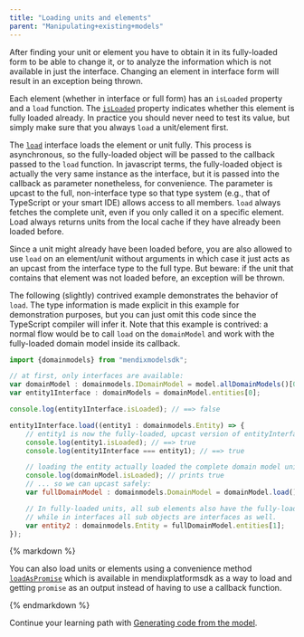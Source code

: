 ```yaml
---
title: "Loading units and elements"
parent: "Manipulating+existing+models"
---
```

After finding your unit or element you have to obtain it in its fully-loaded form to be able to change it, or to analyze the information which is not available in just the interface. Changing an element in interface form will result in an exception being thrown.

Each element (whether in interface or full form) has an `isLoaded` property and a `load` function. The [`isLoaded`](https://apidocs.mendix.com/modelsdk/latest/interfaces/istructure.html#isloaded) property indicates whether this element is fully loaded already. In practice you should never need to test its value, but simply make sure that you always `load` a unit/element first.

The [`load`](https://apidocs.mendix.com/modelsdk/latest/interfaces/iabstractelement.html#load) interface loads the element or unit fully. This process is asynchronous, so the fully-loaded object will be passed to the callback passed to the `load` function. In javascript terms, the fully-loaded object is actually the very same instance as the interface, but it is passed into the callback as parameter nonetheless, for convenience. The parameter is upcast to the full, non-interface type so that type system (e.g., that of TypeScript or your smart IDE) allows access to all members. `load` always fetches the complete unit, even if you only called it on a specific element. Load always returns units from the local cache if they have already been loaded before.

Since a unit might already have been loaded before, you are also allowed to use `load` on an element/unit without arguments in which case it just acts as an upcast from the interface type to the full type. But beware: if the unit that contains that element was not loaded before, an exception will be thrown.

The following (slightly) contrived example demonstrates the behavior of `load`. The type information is made explicit in this example for demonstration purposes, but you can just omit this code since the TypeScript compiler will infer it. Note that this example is contrived: a normal flow would be to call `load` on the `domainModel` and work with the fully-loaded domain model inside its callback.

```js
import {domainmodels} from "mendixmodelsdk";

// at first, only interfaces are available:
var domainModel : domainmodels.IDomainModel = model.allDomainModels()[0];
var entity1Interface : domainModels = domainModel.entities[0];

console.log(entity1Interface.isLoaded); // ==> false

entity1Interface.load((entity1 : domainmodels.Entity) => {
	// entity1 is now the fully-loaded, upcast version of entityInterface1
	console.log(entity1.isLoaded); // ==> true
	console.log(entity1Interface === entity1); // ==> true

	// loading the entity actually loaded the complete domain model unit:
	console.log(domainModel.isLoaded); // prints true
	// ... so we can upcast safely:
	var fullDomainModel : domainmodels.DomainModel = domainModel.load();

	// In fully-loaded units, all sub elements also have the fully-loaded types,
	// while in interfaces all sub objects are interfaces as well.
	var entity2 : domainmodels.Entity = fullDomainModel.entities[1];
});
```
<div class="alert alert-success">{% markdown %}

 You can also load units or elements using a convenience method [`loadAsPromise`](https://apidocs.mendix.com/platformsdk/latest/modules/_mendix_platform_sdk_.html#loadaspromise) which is available in mendixplatformsdk as a way to load and getting `promise` as an output instead of having to use a callback function.

{% endmarkdown %}</div>

Continue your learning path with [Generating code from the model](Generating+code+from+the+model).
